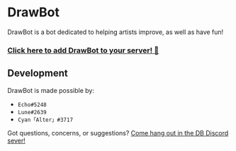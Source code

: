 # DrawBot

DrawBot is a bot dedicated to helping artists improve, as well as have fun!

### **[Click here to add DrawBot to your server! :art:](https://discordapp.com/oauth2/authorize?client_id=186636037001445377&scope=bot)**

## Development

DrawBot is made possible by:

- `Echo#5248`
- `Lune#2639`
- `Cyan「Alter」#3717`

Got questions, concerns, or suggestions? [Come hang out in the DB Discord sever!](https://discord.gg/u3a2Ck9)
